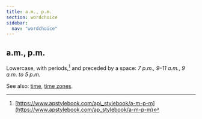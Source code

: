 ```yaml
---
title: a.m., p.m.
section: wordchoice
sidebar:
  nav: "wordchoice"
---
```

## a.m., p.m.

Lowercase, with periods,[^32] and preceded by a space: _7 p.m., 9–11 a.m._, _9 a.m. to 5 p.m._

See also: [time](../time), [time zones](../time-zones).

[^32]: [https://www.apstylebook.com/ap\_stylebook/a-m-p-m](https://www.apstylebook.com/ap_stylebook/a-m-p-m)